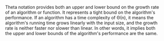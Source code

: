 Theta notation provides both an upper and lower bound on the growth rate of an algorithm or function. It represents a tight bound on the algorithm's performance. If an algorithm has a time complexity of Θ(n), it means the algorithm's running time grows linearly with the input size, and the growth rate is neither faster nor slower than linear. In other words, it implies both the upper and lower bounds of the algorithm's performance are the same.